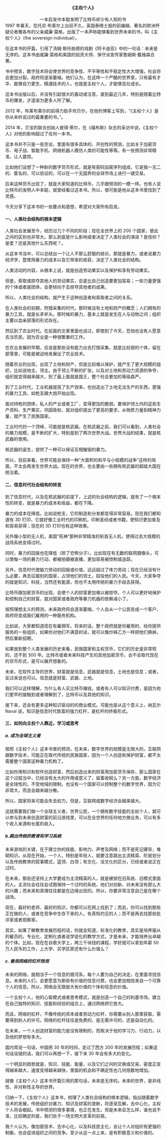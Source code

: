 #### <center>《主权个人》 ###
<div style="text-align: center;"><span style="font-family: 楷体; ">一本启发中本聪发明了比特币却少有人知的书</span></div>
1997 年春天，在托尼·布莱尔上台前不久，英国泰晤士报的前编辑、著名的欧洲怀疑论者雅各布的父亲威廉·莫格，出版了一本声称能够看到世界未来的书，叫《主权个人》（the sovereign individual）。


在这本书的开篇，引用了汤姆·斯托帕德的戏剧《阿卡迪亚》中的一句话：未来是无序的。这本书由威廉·莫格和美国的投资大师、保守派宣传家詹姆斯·戴维森合著。


书中预言，数字技术将会使世界的竞争性、不平等性和不稳定性大大增强，社会将会更加分裂，政府将逐渐萎缩。他们认为，在这样一个严酷的世界里，只有最有才华、能够自力更生、精通技术的人，也就是主权个人，才能够茁壮成长。


这本书出版以后，并没有引起很大的轰动或注意，直到最近几年，特别是随着比特币的爆发，才逐渐为更多人所了解。


2012 年，布莱布莱尔的前得力助手坎贝尔，在他的博客上写到，“《主权个人》是你从未听说过的最重要的书。”。


2014 年，贝宝的联合创始人彼得·蒂尔，在《福布斯》杂志的采访中说，《主权个人》对他的影响超过了任何一本书。


这本书并不只是一些空谈，里面有很多具体的、开创性的预测，比如关于加密货币、电子战、智能手机、网络机器人模仿人类的可能性等等。有一些预测非常精准，让人震惊。


比如他们设想了一种新的数字货币形式，就是有密码加密序列组成，它是独一无二的、匿名的、可以验证的，可以在一个无国界的全球市场上进行一键交易。

后来这种货币出现了，就是大家知道的比特币，几乎跟预测的一模一样。也有人说比特币的发明人中本聪，就曾经看过这本书。所以，很可能是他从这本书里找到了灵感。


今天分享下这本书的一些要点和感想，希望对大家所有启发。


#### 一、人类社会结构的根本逻辑 ###
人类社会发展至今，经历过几个不同的阶段；现在全世界上的 200 个国家，彼此之间的区别也非常大。那么到底是什么影响或者决定了人类社会的演进？是信仰？是爱？还是其他什么东西呢？。


从这本书当中，可以总结出一个让人不那么舒服的结论，那就是暴力，或者说暴力经济学，暨使用暴力的成本以及它带来的收获，决定了人类社会的结构。


人类活动的内容，从根本上说，就是创造劳动果实以及保护和享有劳动果实。

但是，索取或掠夺其他人的劳动果实，总是比自己创造要更加容易；一些力量更强的个体或者是团体，会更倾向于去掠夺其他者的成果。


所以，人类社会的结构，就产生于这种创造者和索取者之间的关系。


在人类社会的初期，狩猎采集的时代，那时候没有土地和财产的概念；人们拥有的暴力工具，就是长矛斧头。那时候的暴力，基本上就是发生在人与动物之间；组织主要以血亲部落的形式存在。


然后到了农业时代。在前面的文章里面也说过，即使到了今天，恐怕也没有人愿意去当农民，因为农业是一种很繁重的工作。


在农业发展的早期，应该是那些没有能力出去打猎采集，就是比较弱的个体，留在部落里，可能是被迫地发展出了农业技术。


随着农业的出现，出现了土地和财产，但是比较难以保护，就产生了更大规模的组织，比如说地主、领主。由于领土不断的扩张，以及对土地和劳动力资源的争夺，组织就变得越来越大，到了最上面就是国王，整个社会更加的等级森严。

到了工业时代，工业机器提高了生产效率，也创造出了土地无法生产的东西，更强的暴力工具，如枪支跟大炮开始出现。


面对持枪的团体，私人的产业或者工厂，变得更加的脆弱。要保护领土内的这些生产资料、生产果实，巩固政权，就对组织提出了更高的要求，从物质力量到精神力量，就产生了民族国家。


工业时代的一个顶峰，可能就是核武器。在核武器之前，我们可以看到，人类社会的暴力规模，是不断的扩大，特别是到了两次世界大战。世界大战的结束，就是核武器的使用。


核武器的诞生，提供了一种可以保证互相摧毁的暴力。


所以，目前来看，世界可能会保持一种“大面积的和平与小规模的战争”这样的局面，不太会再发生世界大战。现在的世界，也主要由一些拥有核武器的超级大国在统治着。

#### 二、信息时代社会结构的转变 ###
到了信息时代，以及在核武器的前提下，上述的社会结构的逻辑，就有了一个根本性的转变，就是暴力的成本和收益，都在下降。


暴力的成本在降低。比如说枪支，它的制造和分发都变得非常容易。现在我们都知道有 3D 打印，它就好像工业时代的印刷机，印刷圣经或者书籍，使知识更加普及和容易获得；现在的 3D 打印也有这种效果。


另外像小型的无人机，美国“死神”那种非常精准的斩首无人机，使得过去大规模的战场系统变得过时。


同时，暴力的回报也在降低（除了恐怖分子）。比如现在有无数的联网摄像头，可以使每一场的暴力行动，都被拍摄被直播，更加容易被控制或追踪。


另外，信息时代使脑力劳动的回报或价值，远远超过了体力劳动；现在已经没有什么必要，再去征服别的国家，占领他们的领土，奴役他们的人民。今天，大家争夺的就是知识、科技，当然还有能源，但也不太用传统的暴力手段去获得。

比特币跟加密货币的出现，会使个人的财富更加难以被掠夺。个人可以更好地保护和控制自己的财富，就对国家或者政府等暴力机器的依赖减小了。


按照理想主义的预测，未来政府将会逐渐萎缩，个人会从一个公民变成一个客户，政府将变成我们雇用的一种服务机构。


比如说，大家都知道现在有雇佣军。将来的话，整个政府就是你雇用的、给你提供服务的一些组织，如果你对他们不满意的话，就可以像炒掉乙方一样把他们换掉，然后重新招聘。


如果放到整个人类发展的历史来看，民族国家和主权货币，它们的历史是非常短的，还不到 300 年。比特币或者未来科技产生的其他加密货币，会不会取代现在的货币形式，是可以展开想象的。


未来，在软件主导的世界，财富就是信息，武器就是信息，土地也是信息；或者，反过来说也可以。信息就是财富、武器、土地。


我们可以这样理解，为什么有人买比特币赚钱，或者有人可以知识付费，是因为他们更早的接触到或者理解到了，比特币以及其他的知识。

接下来，还会有更多这种知识驱动的的商业模式。可能也是从这个意义上，纳瓦尔 Naval 说，知识是信息时代致富的强力杠杆，是杠杆的终极形式。

#### 三、如何向主权个人靠近，学习或思考 ###
##### a. 成为全球主义者 ###
按照《主权个人》这本书里的预测，在未来，数字世界的规模是无限大的，互联网跟数字技术，可能正在取代传统的民族国家，因为一个人创造和保护财富，都不太需要整个国家这种暴力机构了。


比如你用知识和软件创造财富，然后创造出来的财富用加密货币保存，那么国家在这个过程当中，已经没有太大的作用或意义了，留着收税么？另一方面，数字经济是全球性的，不受地域的限制，也没有一个国家可以控制整个的数字世界，因为它非常大，而且会越来越分散。


所以，国家将来可能会失去权力，但是，互联网或数字经济会越来越大。

这就需要我们做一个全球主义者，世界公民，一个拥有数字技能的主权个人，就可以参与到未来创造财富的前沿游戏里，可以在全世界的任何地方做业务，可以有多个收入来源和长尾的收入。

##### b.跳出传统的教育和学习系统 ###
未来游戏的关键，在于建立你的技能、影响力、声誉及网络；而不是死记硬背，堆砌知识。从现在开始，一个人，特别是年轻人，就要注意跳出主流精英、阶层划分以及传统教育的叙事模式，蓝领、白领；有文化、没文化的区分，已经或者说正在过时。


在未来，那些还坚持上大学要成为主流精英的人，就是被锁在旧系统、旧模式里面的人。主流社会往往会试图保持一个过时的系统，他们对创新、对未来没有那么大的兴趣；而未来和真理往往都是在边缘出现的。所以，你要非常注意自己是在哪个战场。


现在，最好的老师、最好的知识，你都可以在网上找到了；而且，你可以找到那些正在做的人，或者在竞争中生存下来的人，有真知灼见的人；而不是再去找那些批评家或者观察家。


其实，如果了解教育发展历程的话，你就会知道，标准化的教育，其实是培养服从的雇员的。专业化、定制化或者说学徒化的教学方式，才是未来，才能培养出卓越的个体。比如，现在在谷歌大学上，两三千块钱的课程，学好就可以拿到年薪 50 万人民币的工作，上大学、买学区房还有什么价值么？
##### c. 善用网络的杠杆效用 ###
未来的网络，就相当于一个信息的银河系，每个人要为自己的决定，在里面寻找信息。未来的人们，会更愿意为那些有价值的信息付费，也会更加相信来自一个可靠个人的信息。所以，网络会无限放大有价值的个体和信息的价值。


一个主权个人，他的心智模式或者思考模式，就是创造一个自己的利基市场，建立在自己独特的知识、技能和经验的组合上，通过网络把它放大。


而且，网络的杠杆，不像传统的资本或者劳动力杠杆，你需要从别人那里获取，需要得到别人的许可。网络的杠杆往往是免费的、是无需许可的，还是自动化的。

在未来，一个人创造财富的能力是没有限制的，而取决于他的学习力、行动力，以及他的梦想有多大。

国内常说一句话，中国用 30 年的时间，走过了西方 200 年的发展历程；如果这句话没错的话，我们可以再想一下，接下来 30 年会有多大的变化。


一个明显的趋势就是，知识、技能、能量，以及它们之间的交换或交易，密度正变得越来越大，速度变得越来越快，里面的机会和不确定性也几何倍数地增加。

就像《主权个人》这本书开篇引用的那句话，未来是无序的。未来的世界，是非线性、非对称性主导的世界。


归纳一下，《主权个人》这本书，梳理了人类社会结构的根本逻辑，指出随着数字技术的发展，传统组织对暴力、知识及财富的垄断，将逐渐瓦解，去中心化，主权个人将会崛起。书中预测的很多事情，也正在发生。但是未来会怎么样，谁也说不准，比较确定的是，我们处于一场文明大变革的前夜。


我个人认为，像加密技术、去中心化，以及科技民主化，会让个人对组织有更强的制衡，也会促进组织之间的竞争。至少从这一点上来，是有积极意义和价值的。

